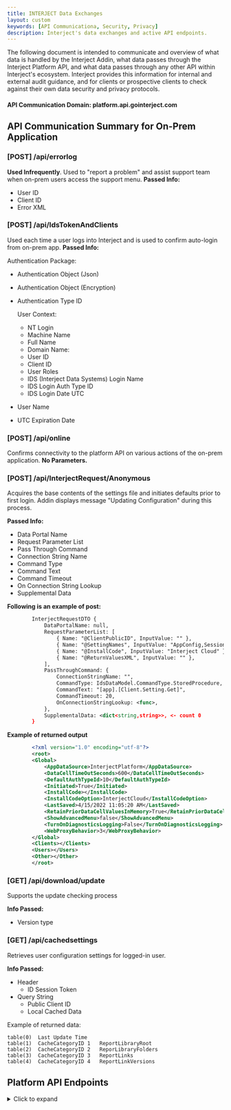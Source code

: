 ```yaml
---
title: INTERJECT Data Exchanges
layout: custom
keywords: [API Communicationa, Security, Privacy]
description: Interject's data exchanges and active API endpoints. 
---
```


The following document is intended to communicate and overview of what data is handled by the Interject Addin, what data passes through the Interject Platform API, and what data passes through any other API within Interject's ecosystem. Interject provides this information for internal and external audit guidance, and for clients or prospective clients to check against their own data security and privacy protocols.


#### API Communication Domain: platform.api.gointerject.com

## API Communication Summary for On-Prem Application

### \[POST\] /api/errorlog

**Used Infrequently**. Used to "report a problem" and assist support team when on-prem users access the support menu.
**Passed Info:**
- User ID
- Client ID
- Error XML

### \[POST\] /api/IdsTokenAndClients

Used each time a user logs into Interject and is used to confirm auto-login from on-prem app.
**Passed Info:**

Authentication Package:
- Authentication Object (Json)
- Authentication Object (Encryption)
- Authentication Type ID

    User Context:
    - NT Login
    - Machine Name
    - Full Name
    - Domain Name:
    - User ID
    - Client ID
    - User Roles
    - IDS (Interject Data Systems) Login Name
    - IDS Login Auth Type ID
    - IDS Login Date UTC
- User Name
- UTC Expiration Date

### \[POST\] /api/online

Confirms connectivity to the platform API on various actions of the on-prem application. **No Parameters.**

### \[POST\] /api/InterjectRequest/Anonymous

Acquires the base contents of the settings file and initiates defaults prior to first login. Addin displays message "Updating Configuration" during this process.

**Passed Info:**
- Data Portal Name
- Request Parameter List
- Pass Through Command
- Connection String Name
- Command Type
- Command Text
- Command Timeout
- On Connection String Lookup
- Supplemental Data

**Following is an example of post:**

```xml
        InterjectRequestDTO {
            DataPortalName: null,
            RequestParameterList: [
                { Name: "@ClientPublicID", InputValue: "" },
                { Name: "@SettingNames", InputValue: "AppConfig,SessionConfig" },
                { Name: "@InstallCode", InputValue: "Interject Cloud" },
                { Name: "@ReturnValuesXML", InputValue: "" },
            ],
            PassThroughCommand: {
                ConnectionStringName: "",
                CommandType: IdsDataModel.CommandType.StoredProcedure,
                CommandText: "[app].[Client.Setting.Get]",
                CommandTimeout: 20,
                OnConnectionStringLookup: <func>,
            },
            SupplementalData: <dict<string,string>>, <- count 0
        }
``` 

**Example of returned output** 

```xml
        <?xml version="1.0" encoding="utf-8"?>
        <root>
        <Global>
            <AppDataSource>InterjectPlatform</AppDataSource>
            <DataCellTimeOutSeconds>600</DataCellTimeOutSeconds>
            <DefaultAuthTypeId>10</DefaultAuthTypeId>
            <Initiated>True</Initiated>
            <InstallCode></InstallCode>
            <InstallCodeOption>InterjectCloud</InstallCodeOption>
            <LastSaved>4/15/2022 11:05:20 AM</LastSaved>
            <RetainPriorDataCellValuesInMemory>True</RetainPriorDataCellValuesInMemory>
            <ShowAdvancedMenu>false</ShowAdvancedMenu>
            <TurnOnDiagnosticsLogging>False</TurnOnDiagnosticsLogging>
            <WebProxyBehavior>3</WebProxyBehavior>
        </Global>
        <Clients></Clients>
        <Users></Users>
        <Other></Other>
        </root>
``` 

### \[GET\] /api/download/update

Supports the update checking process

**Info Passed:**
- Version type

### \[GET\] /api/cachedsettings

Retrieves user configuration settings for logged-in user.

**Info Passed:**

- Header
    - ID Session Token
- Query String
    - Public Client ID
    - Local Cached Data

Example of returned data:

```
table(0)  Last Update Time
table(1)  CacheCategoryID 1   ReportLibraryRoot
table(2)  CacheCategoryID 2   ReporLibraryFolders
table(3)  CacheCategoryID 3   ReportLinks
table(4)  CacheCategoryID 4   ReportLinkVersions
```

## Platform API Endpoints

<details>
<summary>Click to expand</summary>

1. https://platform-api.gointerject.com/api/AddinManagerLog <br>

2. https://platform-api.gointerject.com/api/Admin/Client/Secret <br>

3. https://platform-api.gointerject.com/api/Admin/DiagnosticsCode <br>

4. https://platform-api.gointerject.com/api/Admin/ValidateDiagnosticsToken <br>

5. https://platform-api.gointerject.com/api/ApplicationCache <br>

6. https://platform-api.gointerject.com/api/AuthType <br>

7. https://platform-api.gointerject.com/api/AuthType/Anonymous <br>

8. https://platform-api.gointerject.com/api/CachedSettings <br>

9. https://platform-api.gointerject.com/api/CachedSettings/Date <br>

10. https://platform-api.gointerject.com/api/CachedSettings/Offering/Refresh <br>

11. https://platform-api.gointerject.com/api/CachedSettings/Client/Refresh <br>

12. https://platform-api.gointerject.com/api/Client <br>

13. https://platform-api.gointerject.com/api/Client/Users <br>

14. https://platform-api.gointerject.com/api/Client/Invite/Accept <br>

15. https://platform-api.gointerject.com/api/Client/StatusChange <br>

16. https://platform-api.gointerject.com/api/Clients <br>

17. https://platform-api.gointerject.com/api/Credentials/IsValid <br>

18. https://platform-api.gointerject.com/api/DataPortalConnection <br>

19. https://platform-api.gointerject.com/api/DataPortalConnection/SelectOptions <br>

20. https://platform-api.gointerject.com/api/DataPortalConnection/Active <br>

21. https://platform-api.gointerject.com/api/DataPortalConnection/Redirect <br>

22. https://platform-api.gointerject.com/api/DataPortal <br>

23. https://platform-api.gointerject.com/api/DataPortal/Clone <br>

24. https://platform-api.gointerject.com/api/DataPortal/Active <br>

25. https://platform-api.gointerject.com/api/DataPortalParameter <br>

26. https://platform-api.gointerject.com/api/DataPortalParameter/SortOrders <br>

27. https://platform-api.gointerject.com/api/DataPortalParameter/CustomCommandDefaultSystemParameters <br>

28. https://platform-api.gointerject.com/api/DataPortalParameter/SchedulerDefaultSystemParameters <br>

29. https://platform-api.gointerject.com/api/Download <br>

30. https://platform-api.gointerject.com/api/Download/Links <br>

31. https://platform-api.gointerject.com/api/Download/PreviousVersion <br>

32. https://platform-api.gointerject.com/api/Download/Update <br>

33. https://platform-api.gointerject.com/api/Download/InstallerFile <br>

34. https://platform-api.gointerject.com/api/Download/Installer/Anonymous <br>

35. https://platform-api.gointerject.com/api/Download/Installer <br>

36. https://platform-api.gointerject.com/api/EffectiveClient <br>

37. https://platform-api.gointerject.com/api/Email/Send <br>

38. https://platform-api.gointerject.com/api/Email/Queue <br>

39. https://platform-api.gointerject.com/api/ErrorLog <br>

40. https://platform-api.gointerject.com/api/Eula <br>

41. https://platform-api.gointerject.com/api/ExternalAdmin <br>

42. https://platform-api.gointerject.com/api/IdsToken <br>

43. https://platform-api.gointerject.com/api/IdsTokenAndClients <br>

44. https://platform-api.gointerject.com/api/IdsToken/PlainText <br>

45. https://platform-api.gointerject.com/api/Installer/Updates <br>

46. https://platform-api.gointerject.com/api/InterjectRequest/Anonymous <br>
 
47. https://platform-api.gointerject.com/api/Invite <br>

48. https://platform-api.gointerject.com/api/Invite/Request <br>

49. https://platform-api.gointerject.com/api/License <br>

50. https://platform-api.gointerject.com/api/License/Token <br>

51. https://platform-api.gointerject.com/api/Logging <br>

52. https://platform-api.gointerject.com/api/Logging/DllErrors <br>

53. https://platform-api.gointerject.com/api/Logging/DataCallLogs <br>

54. https://platform-api.gointerject.com/api/Logging/BatchLogs <br>

55. https://platform-api.gointerject.com/api/Logging/RAMReadingLogs <br>

56. https://platform-api.gointerject.com/api/Logging/TimerLogs <br>

57. https://platform-api.gointerject.com/api/Logging/ReportLibraryDataPortal <br>

58. https://platform-api.gointerject.com/api/NLog <br>

59. https://platform-api.gointerject.com/api/NLog/IsConnected <br>

60. https://platform-api.gointerject.com/api/OAuthToken <br>

61. https://platform-api.gointerject.com/api/Offering <br>

62. https://platform-api.gointerject.com/api/Password <br>

63. https://platform-api.gointerject.com/api/Password/Admin <br>

64. https://platform-api.gointerject.com/api/PasswordReset <br>

65. https://platform-api.gointerject.com/api/PasswordReset/Admin <br>

66. https://platform-api.gointerject.com/api/PasswordReset/Welcome <br>

67. https://platform-api.gointerject.com/api/Online <br>

68. https://platform-api.gointerject.com/api/ReportCategory <br>

69. https://platform-api.gointerject.com/api/ReportCategory/Link <br>

70. https://platform-api.gointerject.com/api/ReportLink <br>

71. https://platform-api.gointerject.com/api/ReportLink/File <br>

72. https://platform-api.gointerject.com/api/ReportLink/Disable <br>

73. https://platform-api.gointerject.com/api/ReportLinkVersion <br>

74. https://platform-api.gointerject.com/api/ReportLinkVersion/File <br>

75. https://platform-api.gointerject.com/api/Role <br>

76. https://platform-api.gointerject.com/api/Role/IsClientAdmin <br>

77. https://platform-api.gointerject.com/api/ScheduledJob <br>

78. https://platform-api.gointerject.com/api/ScheduledJob/Instructions <br>

79. https://platform-api.gointerject.com/api/ScheduledJob/NextExecutionDates <br>

80. https://platform-api.gointerject.com/api/Settings <br>

81. https://platform-api.gointerject.com/api/Subscription <br>

82. https://platform-api.gointerject.com/api/Subscription/DataPortal <br>

83. https://platform-api.gointerject.com/api/ClientLinkOfferingUpdate <br>

84. https://platform-api.gointerject.com/api/Subscriber <br>

85. https://platform-api.gointerject.com/api/User <br>

86. https://platform-api.gointerject.com/api/User/Generic <br>

87. https://platform-api.gointerject.com/api/User/IsLockedOut <br>

88. https://platform-api.gointerject.com/api/User/IsValid <br>

89. https://platform-api.gointerject.com/api/User/Enabled <br>
